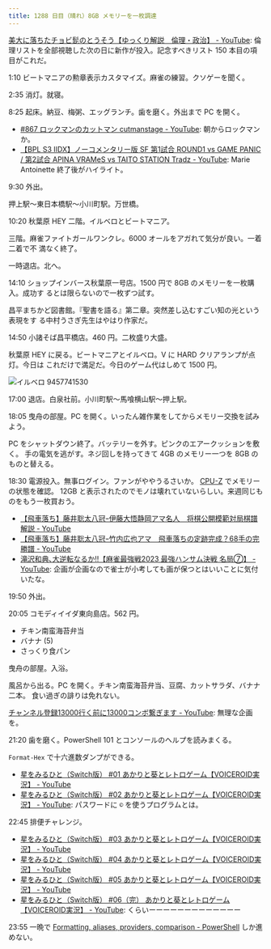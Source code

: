 ```yaml
---
title: 1288 日目（晴れ）8GB メモリーを一枚調達
---
```


[美大に落ちたチョビ髭のとうそう【ゆっくり解説　倫理・政治】 - YouTube](https://www.youtube.com/watch?v=k95vC6lD8io):
倫理リストを全部視聴した次の日に新作が投入。記念すべきリスト 150 本目の項目がこれだ。

1:10 ビートマニアの勲章表示カスタマイズ。麻雀の練習。クソゲーを聞く。

2:35 消灯。就寝。

8:25 起床。納豆、梅粥、エッグランチ。歯を磨く。外出まで PC を開く。

* [#867 ロックマンのカットマン cutmanstage - YouTube](https://www.youtube.com/watch?v=gqQScJMNjBs):
  朝からロックマンか。
* [【BPL S3 IIDX】ノーコメンタリー版 SF 第1試合 ROUND1 vs GAME PANIC / 第2試合 APINA VRAMeS vs TAITO STATION Tradz - YouTube](https://www.youtube.com/watch?v=mBEk44PR7yI):
  Marie Antoinette 終了後がハイライト。

9:30 外出。

押上駅～東日本橋駅～小川町駅。万世橋。

10:20 秋葉原 HEY 二階。イルベロとビートマニア。

三階。麻雀ファイトガールワンクレ。6000 オールをアガれて気分が良い。一着二着で不
満なく終了。

一時退店。北へ。

14:10 ショップインバース秋葉原一号店。1500 円で 8GB のメモリーを一枚購入。成功す
るとは限らないので一枚ずつ試す。

昌平まちかど図書館。『聖書を語る』第二章。突然差し込むすごい知の光という表現をす
る中村うさぎ先生はやはり作家だ。

14:50 小諸そば昌平橋店。460 円。二枚盛り大盛。

秋葉原 HEY に戻る。ビートマニアとイルベロ。V に HARD クリアランプが点灯。今日は
これだけで満足だ。今日のゲーム代はしめて 1500 円。

![イルベロ 9457741530](https://pbs.twimg.com/media/F-KNaaqbcAASfZx?format=jpg&name=small)

17:00 退店。白泉社前。小川町駅～馬喰横山駅～押上駅。

18:05 曳舟の部屋。PC を開く。いったん雑作業をしてからメモリー交換を試みよう。

PC をシャットダウン終了。バッテリーを外す。ピンクのエアークッションを敷く。
手の電気を逃がす。ネジ回しを持ってきて 4GB のメモリー一つを 8GB のものと替える。

18:30 電源投入。無事ログイン。ファンがややうるさいか。
[CPU-Z](https://www.cpuid.com/softwares/cpu-z.html) でメモリーの状態を確認。
12GB と表示されたのでモノは壊れていないらしい。来週同じものをもう一枚買おう。

* [【飛車落ち】藤井聡太八冠ｰ伊藤大悟静岡アマ名人　将棋公開模範対局棋譜解説 - YouTube](https://www.youtube.com/watch?v=ozlllCr8oGs)
* [【飛車落ち】藤井聡太八冠ｰ竹内広也アマ　飛車落ちの定跡完成？68手の完勝譜 - YouTube](https://www.youtube.com/watch?v=OCvOqnuoplE)
* [滝沢和典､大逆転なるか!!【麻雀最強戦2023 最強ハンサム決戦 名局⑦】 - YouTube](https://www.youtube.com/watch?v=VQROqam9Zuo):
  企画が企画なので雀士が小考しても画が保つとはいいことに気付いたな。

19:50 外出。

20:05 コモディイイダ東向島店。562 円。

* チキン南蛮海苔弁当
* バナナ (5)
* さっくり食パン

曳舟の部屋。入浴。

風呂から出る。PC を開く。チキン南蛮海苔弁当、豆腐、カットサラダ、バナナ二本。
食い過ぎの誹りは免れない。

[チャンネル登録13000行く前に13000コンボ繋ぎます - YouTube](https://www.youtube.com/watch?v=qqzD-DJV6Zs):
無理な企画を。

21:20 歯を磨く。PowerShell 101 とコンソールのヘルプを読みまくる。

``Format-Hex`` で十六進数ダンプができる。

* [星をみるひと（Switch版） #01 あかりと葵とレトロゲーム【VOICEROID実況】 - YouTube](https://www.youtube.com/watch?v=Ij1OkhjGFdA)
* [星をみるひと（Switch版） #02 あかりと葵とレトロゲーム【VOICEROID実況】 - YouTube](https://www.youtube.com/watch?v=p5Fw2tJxxKE):
  パスワードに `©` を使うプログラムとは。

22:45 排便チャレンジ。

* [星をみるひと（Switch版） #03 あかりと葵とレトロゲーム【VOICEROID実況】 - YouTube](https://www.youtube.com/watch?v=zDD1EmxH9iE)
* [星をみるひと（Switch版） #04 あかりと葵とレトロゲーム【VOICEROID実況】 - YouTube](https://www.youtube.com/watch?v=GnDyNQiTdrA)
* [星をみるひと（Switch版） #05 あかりと葵とレトロゲーム【VOICEROID実況】 - YouTube](https://www.youtube.com/watch?v=dfQBDVrp7fc)
* [星をみるひと（Switch版） #06（完） あかりと葵とレトロゲーム【VOICEROID実況】 - YouTube](https://www.youtube.com/watch?v=sZ2NMF_Qzbk):
  くらいーーーーーーーーーーーーー

23:55 一晩で [Formatting, aliases, providers, comparison - PowerShell](https://learn.microsoft.com/en-us/powershell/scripting/learn/ps101/05-formatting-aliases-providers-comparison?view=powershell-7.3)
しか進めない。
